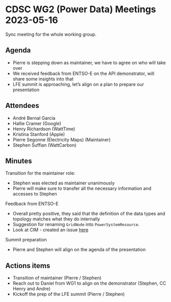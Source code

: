 # CDSC WG2 (Power Data) Meetings 2023-05-16

Sync meeting for the whole working group.

## Agenda

* Pierre is stepping down as maintainer, we have to agree on who will take over
* We received feedback from ENTSO-E on the API demonstrator, will share some insights into that
* LFE summit is approaching, let’s align on a plan to prepare our presentation

## Attendees

* André Bernal García
* Hallie Cramer (Google)
* Henry Richardson (WattTime)
* Kristina Stanford (Apple)
* Pierre Segonne (Electricity Maps) (Maintainer)
* Stephen Suffian (WattCarbon)


## Minutes

Transition for the maintainer role:

* Stephen was elected as maintainer unanimously
* Pierre will make sure to transfer all the necessary information and accesses to Stephen

Feedback from ENTSO-E

* Overall pretty positive, they said that the definition of the data types and topology matches what they do internally
* Suggestion for renaming `GridNode` into `PowerSystemResource`.
* Look at CIM - created an issue [here](https://github.com/carbon-data-specification/Power-Systems-Data/issues/64)

Summit preparation

* Pierre and Stephen will align on the agenda of the presentation

## Actions items

* Transition of maintainer (Pierre / Stephen)
* Reach out to Daniel from WG1 to align on the demonstrator (Stephen, CC Henry and Andre)
* Kickoff the prep of the LFE summit (Pierre / Stephen)
